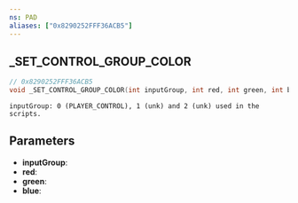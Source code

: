 ```yaml
---
ns: PAD
aliases: ["0x8290252FFF36ACB5"]
---
```

## _SET_CONTROL_GROUP_COLOR

```c
// 0x8290252FFF36ACB5
void _SET_CONTROL_GROUP_COLOR(int inputGroup, int red, int green, int blue);
```

```
inputGroup: 0 (PLAYER_CONTROL), 1 (unk) and 2 (unk) used in the scripts.
```

## Parameters
* **inputGroup**: 
* **red**: 
* **green**: 
* **blue**: 

